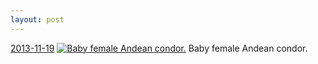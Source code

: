 ```yaml
---
layout: post
---
```


<p>
  <time><a href="/216">2013-11-19</a></time>
  <a href="/216"><img src="{{ site.assets_url }}/216-640.jpg" srcset="{{ site.assets_url }}/216-1280.jpg 1280w, {{ site.assets_url }}/216-960.jpg 960w, {{ site.assets_url }}/216-640.jpg 640w, {{ site.assets_url }}/216-320.jpg 320w" sizes="(min-width: 700px) 50vw, calc(100vw - 2rem)" alt="Baby female Andean condor." /></a>
  <span>Baby female Andean condor.</span>
</p>
